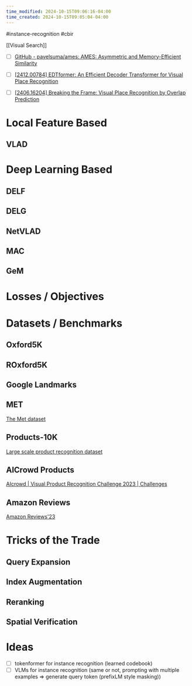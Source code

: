 ```yaml
---
time_modified: 2024-10-15T09:06:16-04:00
time_created: 2024-10-15T09:05:04-04:00
---
```

#instance-recognition #cbir

[[Visual Search]]

- [ ] [GitHub - pavelsuma/ames: AMES: Asymmetric and Memory-Efficient Similarity](https://github.com/pavelsuma/ames)
- [ ] [\[2412.00784\] EDTformer: An Efficient Decoder Transformer for Visual Place Recognition](https://arxiv.org/abs/2412.00784)
- [ ] [\[2406.16204\] Breaking the Frame: Visual Place Recognition by Overlap Prediction](https://arxiv.org/abs/2406.16204)







# Local Feature Based



## VLAD






# Deep Learning Based

## DELF

## DELG

## NetVLAD

## MAC

## GeM


# Losses / Objectives



# Datasets / Benchmarks

## Oxford5K

## ROxford5K

## Google Landmarks

## MET
[The Met dataset](https://cmp.felk.cvut.cz/met/)


## Products-10K
[Large scale product recognition dataset](https://products-10k.github.io/)


## AICrowd Products
[AIcrowd | Visual Product Recognition Challenge 2023 | Challenges](https://www.aicrowd.com/challenges/visual-product-recognition-challenge-2023)



## Amazon Reviews
[Amazon Reviews'23](https://amazon-reviews-2023.github.io/)

# Tricks of the Trade


## Query Expansion


## Index Augmentation


## Reranking


## Spatial Verification


# Ideas

- [ ] tokenformer for instance recognition (learned codebook)
- [ ] VLMs for instance recognition (same or not, prompting with multiple examples => generate query token (prefixLM style masking))